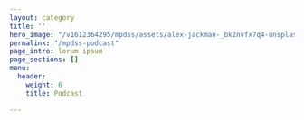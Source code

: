 ```yaml
---
layout: category
title: ''
hero_image: "/v1612364295/mpdss/assets/alex-jackman-_bk2nvfx7q4-unsplash_qaschy.jpg"
permalink: "/mpdss-podcast"
page_intro: lorum ipsum
page_sections: []
menu:
  header:
    weight: 6
    title: Podcast

---
```

